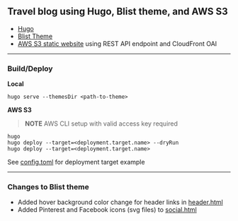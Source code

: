 ## Travel blog using Hugo, Blist theme, and AWS S3

- [Hugo](https://gohugo.io/getting-started/quick-start/)
- [Blist Theme](https://themes.gohugo.io/themes/blist-hugo-theme/)
- [AWS S3 static website](https://aws.amazon.com/premiumsupport/knowledge-center/cloudfront-serve-static-website/) using REST API endpoint and CloudFront OAI

---

### Build/Deploy

**Local**
```
hugo serve --themesDir <path-to-theme>
```

**AWS S3**
> **__NOTE__** AWS CLI setup with valid access key required
```
hugo
hugo deploy --target=<deployment.target.name> --dryRun
hugo deploy --target=<deployment.target.name>
```
See [config.toml](https://github.com/atucker-dev/travel-blog/blob/main/config.toml) for deployment target example

---

### Changes to Blist theme
- Added hover background color change for header links in [header.html](https://github.com/atucker-dev/travel-blog/blob/main/themes/blist/layouts/partials/header.html)
- Added Pinterest and Facebook icons (svg files) to [social.html](https://github.com/atucker-dev/travel-blog/blob/main/themes/blist/layouts/partials/social.html)